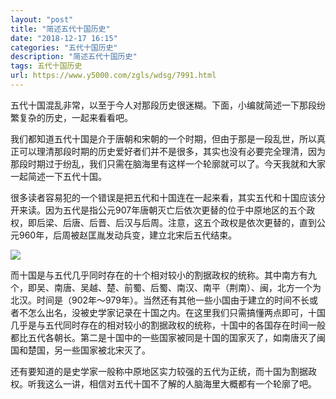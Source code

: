 ```yaml
---
layout: "post"
title: "简述五代十国历史"
date: "2018-12-17 16:15"
categories: "五代十国历史"
description: "简述五代十国历史"
tags: 五代十国历史
url: https://www.y5000.com/zgls/wdsg/7991.html
---
```






五代十国混乱非常，以至于今人对那段历史很迷糊。下面，小编就简述一下那段纷繁复杂的历史，一起来看看吧。

我们都知道五代十国是介于唐朝和宋朝的一个时期，但由于那是一段乱世，所以真正可以理清那段时期的历史爱好者们并不是很多，其实也没有必要完全理清，因为那段时期过于纷乱，我们只需在脑海里有这样一个轮廓就可以了。今天我就和大家一起简述一下五代十国。

很多读者容易犯的一个错误是把五代和十国连在一起来看，其实五代和十国应该分开来读。因为五代是指公元907年唐朝灭亡后依次更替的位于中原地区的五个政权，即后梁、后唐、后晋、后汉与后周。注意，这五个政权是依次更替的，直到公元960年，后周被赵匡胤发动兵变，建立北宋后五代结束。

![](https://img.y5000.com/uploads/allimg/161221/6-16122116061R47.jpg)

而十国是与五代几乎同时存在的十个相对较小的割据政权的统称。其中南方有九个，即吴、南唐、吴越、楚、前蜀、后蜀、南汉、南平（荆南）、闽，北方一个为北汉。时间是（902年～979年）。当然还有其他一些小国由于建立的时间不长或者不怎么出名，没被史学家记录在十国之内。在这里我们只需搞懂两点即可，十国几乎是与五代同时存在的相对较小的割据政权的统称，十国中的各国存在时间一般都比五代各朝长。第二是十国中的一些国家被同是十国的国家灭了，如南唐灭了闽国和楚国，另一些国家被北宋灭了。

还有要知道的是史学家一般称中原地区实力较强的五代为正统，而十国为割据政权。听我这么一讲，相信对五代十国不了解的人脑海里大概都有一个轮廓了吧。

